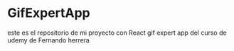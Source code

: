 # GifExpertApp

este es el repositorio de mi proyecto con React gif expert app del curso de udemy de Fernando herrera 